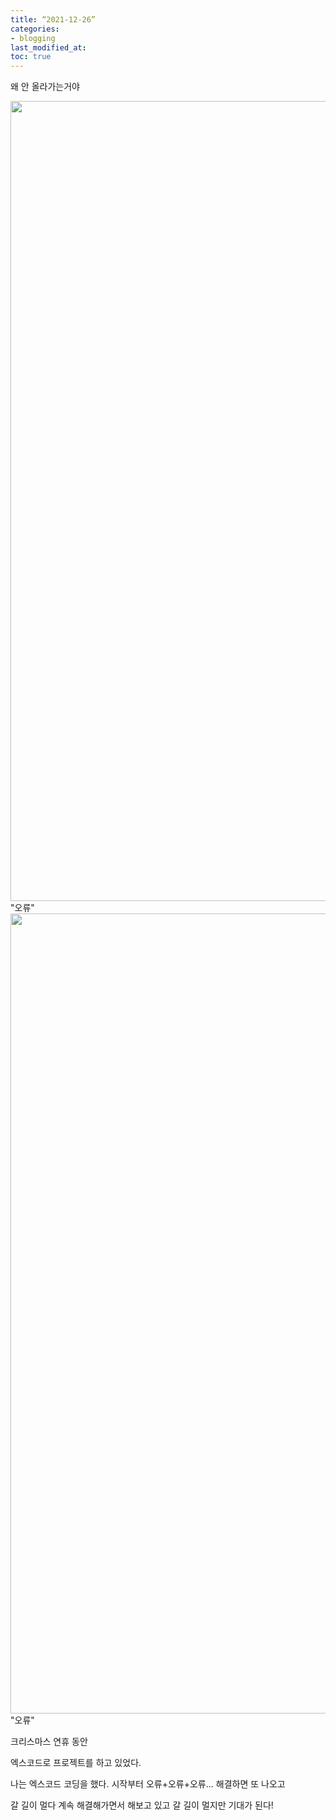 ```yaml
---
title: “2021-12-26”
categories:
- blogging
last_modified_at: 
toc: true
---
```


왜 안 올라가는거야

<img width="1280" src="https://user-images.githubusercontent.com/94824295/147412985-c1f68674-8fe2-4cba-8ae6-36e89ecc456d.png">
"오류"
<img width="1280" src="https://user-images.githubusercontent.com/94824295/147412990-e55e15d4-de61-4f3f-8da6-a5f472661c03.png">
"오류"

크리스마스 연휴 동안

엑스코드로 프로젝트를 하고 있었다.

나는 엑스코드 코딩을 했다.
시작부터 오류+오류+오류... 해결하면 또 나오고

갈 길이 멀다
계속 해결해가면서 해보고 있고 갈 길이 멀지만 기대가 된다!
